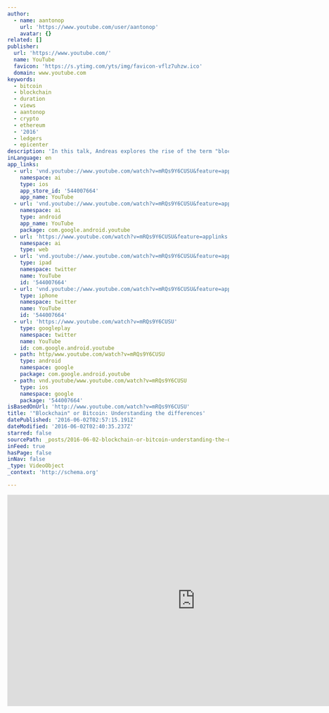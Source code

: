 ```yaml
---
author:
  - name: aantonop
    url: 'https://www.youtube.com/user/aantonop'
    avatar: {}
related: []
publisher:
  url: 'https://www.youtube.com/'
  name: YouTube
  favicon: 'https://s.ytimg.com/yts/img/favicon-vflz7uhzw.ico'
  domain: www.youtube.com
keywords:
  - bitcoin
  - blockchain
  - duration
  - views
  - aantonop
  - crypto
  - ethereum
  - '2016'
  - ledgers
  - epicenter
description: 'In this talk, Andreas explores the rise of the term "blockchain" as a counterweight to bitcoin. The term blockchain does not provide a definition, as it has been diluted to be meaningless. Saying "blockchain" simply invites questions, such as "what is the consensus algorithm". Meanwhile, bitcoin continues to offer an alternative to the traditional financial system.'
inLanguage: en
app_links:
  - url: 'vnd.youtube://www.youtube.com/watch?v=mRQs9Y6CUSU&feature=applinks'
    namespace: ai
    type: ios
    app_store_id: '544007664'
    app_name: YouTube
  - url: 'vnd.youtube://www.youtube.com/watch?v=mRQs9Y6CUSU&feature=applinks'
    namespace: ai
    type: android
    app_name: YouTube
    package: com.google.android.youtube
  - url: 'https://www.youtube.com/watch?v=mRQs9Y6CUSU&feature=applinks'
    namespace: ai
    type: web
  - url: 'vnd.youtube://www.youtube.com/watch?v=mRQs9Y6CUSU&feature=applinks'
    type: ipad
    namespace: twitter
    name: YouTube
    id: '544007664'
  - url: 'vnd.youtube://www.youtube.com/watch?v=mRQs9Y6CUSU&feature=applinks'
    type: iphone
    namespace: twitter
    name: YouTube
    id: '544007664'
  - url: 'https://www.youtube.com/watch?v=mRQs9Y6CUSU'
    type: googleplay
    namespace: twitter
    name: YouTube
    id: com.google.android.youtube
  - path: http/www.youtube.com/watch?v=mRQs9Y6CUSU
    type: android
    namespace: google
    package: com.google.android.youtube
  - path: vnd.youtube/www.youtube.com/watch?v=mRQs9Y6CUSU
    type: ios
    namespace: google
    package: '544007664'
isBasedOnUrl: 'http://www.youtube.com/watch?v=mRQs9Y6CUSU'
title: '"Blockchain" or Bitcoin: Understanding the differences'
datePublished: '2016-06-02T02:57:15.191Z'
dateModified: '2016-06-02T02:40:35.237Z'
starred: false
sourcePath: _posts/2016-06-02-blockchain-or-bitcoin-understanding-the-differences.md
inFeed: true
hasPage: false
inNav: false
_type: VideoObject
_context: 'http://schema.org'

---
```

<iframe src="http://cdn.embedly.com/widgets/media.html?src=https%3A%2F%2Fwww.youtube.com%2Fembed%2FmRQs9Y6CUSU%3Ffeature%3Doembed&amp;url=http%3A%2F%2Fwww.youtube.com%2Fwatch%3Fv%3DmRQs9Y6CUSU&amp;image=https%3A%2F%2Fi.ytimg.com%2Fvi%2FmRQs9Y6CUSU%2Fhqdefault.jpg&amp;key=b7d04c9b404c499eba89ee7072e1c4f7&amp;type=text%2Fhtml&amp;schema=youtube" width="854" height="480" scrolling="no" frameborder="0" allowfullscreen="" style=""></iframe>